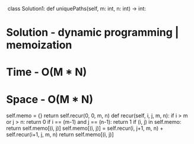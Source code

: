 ​
class Solution1:
def uniquePaths(self, m: int, n: int) -> int:
# Solution - dynamic programming | memoization
# Time - O(M * N)
# Space - O(M * N)
self.memo = {}
return self.recur(0, 0, m, n)
def recur(self, i, j, m, n):
if i > m or j > n:
return 0
if i == (m-1) and j == (n-1):
return 1
if (i, j) in self.memo:
return self.memo[(i, j)]
self.memo[(i, j)] = self.recur(i, j+1, m, n) + self.recur(i+1, j, m, n)
return self.memo[(i, j)]
```